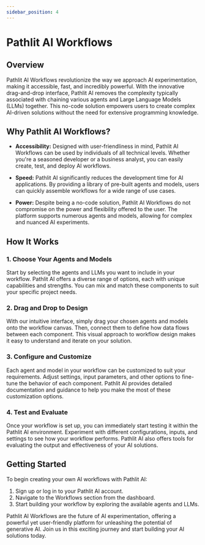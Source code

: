 ```yaml
---
sidebar_position: 4
---
```


# Pathlit AI Workflows

## Overview

Pathlit AI Workflows revolutionize the way we approach AI experimentation, making it accessible, fast, and incredibly powerful. With the innovative drag-and-drop interface, Pathlit AI removes the complexity typically associated with chaining various agents and Large Language Models (LLMs) together. This no-code solution empowers users to create complex AI-driven solutions without the need for extensive programming knowledge.

## Why Pathlit AI Workflows?

- **Accessibility:** Designed with user-friendliness in mind, Pathlit AI Workflows can be used by individuals of all technical levels. Whether you're a seasoned developer or a business analyst, you can easily create, test, and deploy AI workflows.
  
- **Speed:** Pathlit AI significantly reduces the development time for AI applications. By providing a library of pre-built agents and models, users can quickly assemble workflows for a wide range of use cases.

- **Power:** Despite being a no-code solution, Pathlit AI Workflows do not compromise on the power and flexibility offered to the user. The platform supports numerous agents and models, allowing for complex and nuanced AI experiments.

## How It Works

### 1. Choose Your Agents and Models

Start by selecting the agents and LLMs you want to include in your workflow. Pathlit AI offers a diverse range of options, each with unique capabilities and strengths. You can mix and match these components to suit your specific project needs.

### 2. Drag and Drop to Design

With our intuitive interface, simply drag your chosen agents and models onto the workflow canvas. Then, connect them to define how data flows between each component. This visual approach to workflow design makes it easy to understand and iterate on your solution.

### 3. Configure and Customize

Each agent and model in your workflow can be customized to suit your requirements. Adjust settings, input parameters, and other options to fine-tune the behavior of each component. Pathlit AI provides detailed documentation and guidance to help you make the most of these customization options.

### 4. Test and Evaluate

Once your workflow is set up, you can immediately start testing it within the Pathlit AI environment. Experiment with different configurations, inputs, and settings to see how your workflow performs. Pathlit AI also offers tools for evaluating the output and effectiveness of your AI solutions.


## Getting Started

To begin creating your own AI workflows with Pathlit AI:

1. Sign up or log in to your Pathlit AI account.
2. Navigate to the Workflows section from the dashboard.
3. Start building your workflow by exploring the available agents and LLMs.

Pathlit AI Workflows are the future of AI experimentation, offering a powerful yet user-friendly platform for unleashing the potential of generative AI. Join us in this exciting journey and start building your AI solutions today.
